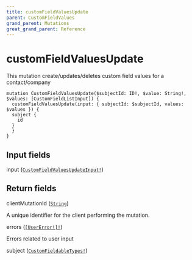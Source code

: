 ```yaml
---
title: customFieldValuesUpdate
parent: CustomFieldValues
grand_parent: Mutations
great_grand_parent: Reference
---
```


# customFieldValuesUpdate

This mutation create/updates/deletes custom field values for a contact/company

```
mutation CustomFieldValuesUpdate($subjectId: ID!, $value: String!, $values: [CustomFieldListInput]) {
  customFieldValuesUpdate(input: { subjectId: $subjectId, values: $values }) {
  subject {
    id
  }
  }
}
```

## Input fields

<div class="field-entry ">
  <span id="input" class="field-name anchored">input (<code><a href="/docs/reference/input_object/custom_field_values/custom_field_values_update_input">CustomFieldValuesUpdateInput!</a></code>)</span>

  <div class="description-wrapper">

  </div>
</div>

## Return fields

<div class="field-entry ">
  <span id="client_mutation_id" class="field-name anchored">clientMutationId (<code><a href="/docs/reference/scalar/string">String</a></code>)</span>

  <div class="description-wrapper">
   <p>A unique identifier for the client performing the mutation.</p>

  </div>
</div>

<div class="field-entry ">
  <span id="errors" class="field-name anchored">errors (<code><a href="/docs/reference/object/user_error">[UserError!]!</a></code>)</span>

  <div class="description-wrapper">
   <p>Errors related to user input</p>

  </div>
</div>

<div class="field-entry ">
  <span id="subject" class="field-name anchored">subject (<code><a href="/docs/reference/union/custom_fieldable_types">CustomFieldableTypes!</a></code>)</span>

  <div class="description-wrapper">

  </div>
</div>

